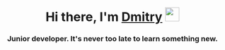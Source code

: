 <h1 align="center">Hi there, I'm <a href="https://d1mk0-0.github.io/dmitriyvasyutin.github.io/" target="_blank">Dmitry</a> 
<img src="https://github.com/blackcater/blackcater/raw/main/images/Hi.gif" height="32"/></h1>
<h3 align="center">Junior developer. It's never too late to learn something new.</h3>
<!---
D1mk0-0/D1mk0-0 is a ✨ special ✨ repository because its `README.md` (this file) appears on your GitHub profile.
You can click the Preview link to take a look at your changes.
--->
